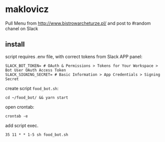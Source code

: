 # maklovicz

Pull Menu from http://www.bistrowarcheturze.pl/ and post to #random chanel on Slack 
 
## install
script requires .env file, with correct tokens from Slack APP panel:
```
SLACK_BOT_TOKEN= # OAuth & Permissions > Tokens for Your Workspace > Bot User OAuth Access Token
SLACK_SIGNING_SECRET= # Basic Information > App Credentials > Signing Secret
```

create script `food_bot.sh`:
```
cd ~/food_bot/ && yarn start
```

open crontab:
```
crontab -e
```

add script exec.
```
35 11 * * 1-5 sh food_bot.sh
```

